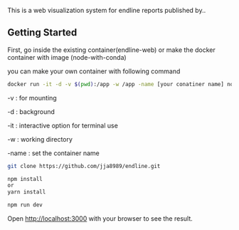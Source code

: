 This is a web visualization system for endline reports published by..
 <!-- [Next.js](https://nextjs.org/) project bootstrapped with [`create-next-app`](https://github.com/vercel/next.js/tree/canary/packages/create-next-app). -->

## Getting Started

First, go inside the existing container(endline-web) or make the docker container with image (node-with-conda)

you can make your own container with following command
```bash
docker run -it -d -v $(pwd):/app -w /app -name [your conatiner name] node-with-conda
```
-v : for mounting

-d : background

-it : interactive option for terminal use

-w : working directory

-name : set the container name

```bash
git clone https://github.com/jja8989/endline.git

npm install 
or
yarn install

npm run dev
```

Open [http://localhost:3000](http://localhost:3000) with your browser to see the result.

